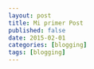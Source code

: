 ```yaml
---
layout: post
title: Mi primer Post
published: false
date: 2015-02-01
categories: [blogging]
tags: [blogging]
---
```

